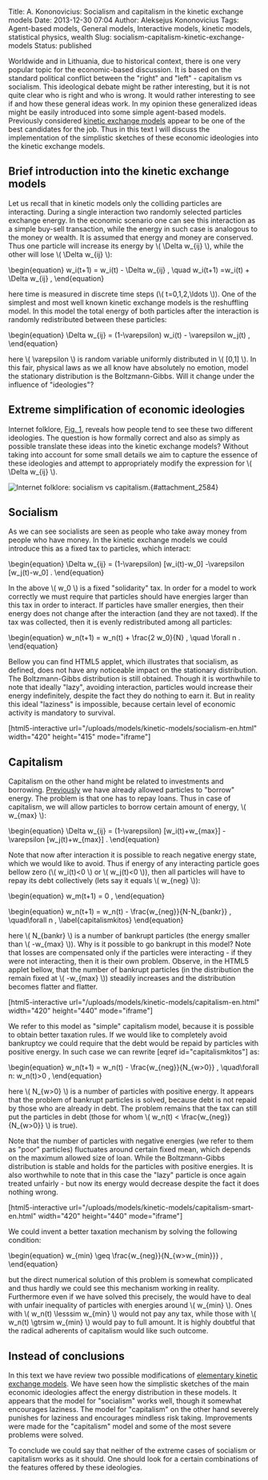 Title: A. Kononovicius: Socialism and capitalism in the kinetic exchange models
Date: 2013-12-30 07:04
Author: Aleksejus Kononovicius
Tags: Agent-based models, General models, Interactive models, kinetic models, statistical physics, wealth
Slug: socialism-capitalism-kinetic-exchange-models
Status: published

Worldwide and in Lithuania, due to historical
context, there is one very popular topic for the economic-based
discussion. It is based on the standard political conflict between the
"right" and "left" - capitalism vs socialism. This ideological debate
might be rather interesting, but it is not quite clear who is right and
who is wrong. It would rather interesting to see if and how these
general ideas work. In my opinion these generalized ideas might be
easily introduced into some simple agent-based models. Previously
considered [kinetic exchange
models](/elementary-kinetic-exchange-models)
appear to be one of the best candidates for the job. Thus in this text I
will discuss the implementation of the simplistic sketches of these
economic ideologies into the kinetic exchange
models.<!--more-->

Brief introduction into the kinetic exchange models
---------------------------------------------------

Let us recall that in kinetic models only the colliding particles are
interacting. During a single interaction two randomly selected particles
exchange energy. In the economic scenario one can see this interaction
as a simple buy-sell transaction, while the energy in such case is
analogous to the money or wealth. It is assumed that energy and money
are conserved. Thus one particle will increase its energy by \\\( \Delta w\_{ij} \\\), while the other will lose \\\(  \Delta w\_{ij} \\\):


\begin{equation}
 w\_i(t+1) = w\_i(t) - \Delta w\_{ij} , \quad w\_i(t+1) =w\_i(t) + \Delta w\_{ij} , 
\end{equation}


here time is measured in discrete time steps (\\\(  t=0,1,2,\ldots \\\)). One of the simplest and most well known kinetic exchange
models is the reshuffling model. In this model the total energy of both
particles after the interaction is randomly redistributed between these
particles:


\begin{equation}
 \Delta w\_{ij} = (1-\varepsilon) w\_i(t) - \varepsilon w\_j(t) , 
\end{equation}


here \\\(  \varepsilon \\\) is random variable uniformly distributed in
\\\(  \[0,1\] \\\). In this fair, physical laws as we all know have
absolutely no emotion, model the stationary distribution is the
Boltzmann-Gibbs. Will it change under the influence of "ideologies"?

Extreme simplification of economic ideologies
---------------------------------------------

Internet folklore, [Fig. 1](#attachment_2584), reveals how people tend
to see these two different ideologies. The question is how formally
correct and also as simply as possible translate these ideas into the
kinetic exchange models? Without taking into account for some small
details we aim to capture the essence of these ideologies and attempt to
appropriately modify the expression for \\\(  \Delta w\_{ij} \\\).

![Internet folklore: socialism vs
capitalism.](/uploads/2013/11/socialism-vs-capitalism.jpg "
Internet folklore on the economic ideologies (taken form
[politifake.org](http://politifake.org))."){#attachment_2584} 

Socialism
---------

As we can see socialists are seen as people who take away money from
people who have money. In the kinetic exchange models we could introduce
this as a fixed tax to particles, which interact:


\begin{equation}
 \Delta w\_{ij} = (1-\varepsilon) \[w\_i(t)-w\_0\] -\varepsilon \[w\_j(t)-w\_0\] . 
\end{equation}


In the above \\\(  w\_0 \\\) is a fixed "solidarity" tax. In order for a
model to work correctly we must require that particles should have
energies larger than this tax in order to interact. If particles have
smaller energies, then their energy does not change after the
interaction (and they are not taxed). If the tax was collected, then it
is evenly redistributed among all particles:


\begin{equation}
 w\_n(t+1) = w\_n(t) + \frac{2 w\_0}{N} , \quad \forall n .
\end{equation}


Bellow you can find HTML5 applet, which illustrates that socialism, as
defined, does not have any noticeable impact on the stationary
distribution. The Boltzmann-Gibbs distribution is still obtained. Though
it is worthwhile to note that ideally "lazy", avoiding interaction,
particles would increase their energy indefinitely, despite the fact
they do nothing to earn it. But in reality this ideal "laziness" is
impossible, because certain level of economic activity is mandatory to
survival.

[html5-interactive
url="/uploads/models/kinetic-models/socialism-en.html"
width="420" height="415" mode="iframe"]

Capitalism
----------

Capitalism on the other hand might be related to investments and
borrowing.
[Previously](/elementary-kinetic-exchange-models "Elementary kinetic models")
we have already allowed particles to "borrow" energy. The problem is
that one has to repay loans. Thus in case of capitalism, we will allow
particles to borrow certain amount of energy, \\\(  w\_{max} \\\):


\begin{equation}
 \Delta w\_{ij} = (1-\varepsilon) \[w\_i(t)+w\_{max}\] -\varepsilon \[w\_j(t)+w\_{max}\] . 
\end{equation}


Note that now after interaction it is possible to reach negative energy
state, which we would like to avoid. Thus if energy of any interacting
particle goes bellow zero (\\\(  w\_i(t)&lt;0 \\\) or \\\( w\_j(t)&lt;0 \\\)), then all particles will have to repay its debt
collectively (lets say it equals \\\(  w\_{neg} \\\)):


\begin{equation}
 w\_m(t+1) = 0 , 
\end{equation}



\begin{equation}
 w\_n(t+1) = w\_n(t) - \frac{w\_{neg}}{N-N\_{bankr}} , \quad\forall n , \label{capitalismkitos}
\end{equation}


here \\\(  N\_{bankr} \\\) is a number of bankrupt particles (the energy
smaller than \\\(  -w\_{max} \\\)). Why is it possible to go bankrupt in
this model? Note that losses are compensated only if the particles were
interacting - if they were not interacting, then it is their own
problem. Observe, in the HTML5 applet bellow, that the number of
bankrupt particles (in the distribution the remain fixed at \\\( -w\_{max} \\\)) steadily increases and the distribution becomes flatter and
flatter.

[html5-interactive
url="/uploads/models/kinetic-models/capitalism-en.html"
width="420" height="440" mode="iframe"]

We refer to this model as "simple" capitalism model, because it is
possible to obtain better taxation rules. If we would like to completely
avoid bankruptcy we could require that the debt would be repaid by
particles with positive energy. In such case we can rewrite \[eqref
id="capitalismkitos"\] as:


\begin{equation}
 w\_n(t+1) = w\_n(t) - \frac{w\_{neg}}{N\_{w&gt;0}} , \quad\forall n: w\_n(t)&gt;0 , 
\end{equation}


here \\\(  N\_{w&gt;0} \\\) is a number of particles with positive
energy. It appears that the problem of bankrupt particles is solved,
because debt is not repaid by those who are already in debt. The problem
remains that the tax can still put the particles in debt (those for whom
\\\(  w\_n(t) &lt; \frac{w\_{neg}}{N\_{w&gt;0}} \\\) is true).

Note that the number of particles with negative energies (we refer to
them as "poor" particles) fluctuates around certain fixed mean, which
depends on the maximum allowed size of loan. While the Boltzmann-Gibbs
distribution is stable and holds for the particles with positive
energies. It is also worthwhile to note that in this case the "lazy"
particle is once again treated unfairly - but now its energy would
decrease despite the fact it does nothing wrong.

[html5-interactive
url="/uploads/models/kinetic-models/capitalism-smart-en.html"
width="420" height="440" mode="iframe"]

We could invent a better taxation mechanism by solving the following
condition:


\begin{equation}
 w\_{min} \geq \frac{w\_{neg}}{N\_{w&gt;w\_{min}}} , 
\end{equation}


but the direct numerical solution of this problem is somewhat
complicated and thus hardly we could see this mechanism working in
reality. Furthermore even if we have solved this precisely, the would
have to deal with unfair inequality of particles with energies around
\\\(  w\_{min} \\\). Ones with \\\(  w\_n(t) \lesssim w\_{min} \\\) would
not pay any tax, while those with \\\(  w\_n(t) \gtrsim w\_{min} \\\)
would pay to full amount. It is highly doubtful that the radical
adherents of capitalism would like such outcome.

Instead of conclusions
----------------------

In this text we have review two possible modifications of [elementary
kinetic exchange
models](/elementary-kinetic-exchange-models "Elementary kinetic exchange models").
We have seen how the simplistic sketches of the main economic
ideologies affect the energy distribution in these models. It appears
that the model for "socialism" works well, though it somewhat encourages
laziness. The model for "capitalism" on the other hand severely punishes
for laziness and encourages mindless risk taking. Improvements were made
for the "capitalism" model and some of the most severe problems were
solved.

To conclude we could say that neither of the extreme cases of socialism
or capitalism works as it should. One should look for a certain
combinations of the features offered by these ideologies.
